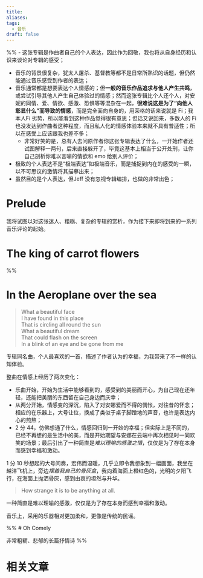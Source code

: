 ```yaml
---
title: 
aliases: 
tags:
  - 音乐
draft: false
---
```


%% - 这张专辑是作曲者自己的个人表达，因此作为回敬，我也将从自身经历和认识来谈论对专辑的感受；
- 音乐的背景很复杂，犹太人屠杀、基督教等都不是日常所熟识的话题，但仍然能通过音乐感受到作者的表达；
- 音乐通常都是想要表达个人情感的；但**一般的音乐作品追求与他人产生共鸣**，或尝试引导其他人产生自己体验过的情感；然而这张专辑比个人还个人，对安妮的同情、爱、情欲、感激、恐惧等等混杂在一起，**很难说这是为了“向他人彰显什么”而导致的情感**，而是完全面向自身的，用荣格的话来说就是 Fi；我本人Fi 劣势，所以能看到这种作品觉得很有意思；但话又说回来，多数人的 Fi 也没发达到作曲者这种程度，而且私人化的情感体验本来就不具有普适性；所以在感受上应该跟我也差不多；
	- 非常好笑的是，总有人去问原作者你这张专辑表达了什么，一开始作者还试图解释一两句，后来直接躲开了，毕竟这基本上相当于公开处刑，让你自己剖析你难以言喻的情欲和 emo 给别人评价；
- 极致的个人表达不是“极端表达”如极端音乐，而是捕捉到内在的感受的一瞬，以不可思议的激情将其描摹出来；
- 虽然目的是个人表达，但Jeff 没有忽视专辑编排，也做的非常出色；

# Prelude

我将试图以对这张迷人、粗粝、复杂的专辑的赏析，作为接下来即将到来的一系列音乐评论的起始。

# The king of carrot flowers

 %%

# In the Aeroplane over the sea

> What a beautiful face  
> I have found in this place  
> That is circling all round the sun  
> What a beautiful dream  
> That could flash on the screen  
> In a blink of an eye and be gone from me

专辑同名曲，个人最喜欢的一首，描述了作者认为的幸福，为我带来了不一样的认知体验。

整曲在情感上经历了两次变化：

- 乐曲开始，开始为生活中能够看到的，感受到的美丽而开心，为自己现在还年轻，还能把美丽的东西留在自己身边而庆幸；
- 从两分开始，情感变的深沉，陷入了对安娜爱而不得的惆怅，对往昔的怀念；相应的在乐器上，大号让位，换成了类似于桌子脚蹭地的声音，也许是表达内心的煎熬；
- 2 分 44，仿佛想通了什么，情感回归到一开始的幸福；但实际上是不同的，已经不再想的是生活中的美，而是开始期望与安娜在云端中再次相见时一同欢笑的场景；最后引出了一种简直是*难以理喻的感激之情*，仅仅是为了存在本身而感到幸福和激动。

1 分 10 秒想起的大号间奏，宏伟而温暖，几乎立即令我想象到一幅画面，我坐在越洋飞机上，旁边*摆着我自己的骨灰盒*，我向着海面上橙红色的，光明的夕阳飞行，在海面上抛洒骨灰，感到由衷的坦然与升华。

> How strange it is to be anything at all.

一种简直是难以理喻的感激，仅仅是为了存在本身而感到幸福和激动。

音乐上，采用的乐器相对更加柔和，更像是传统的民谣。

%% # Oh Comely

非常粗粝、悲郁的长篇抒情诗 %%

# 相关文章

